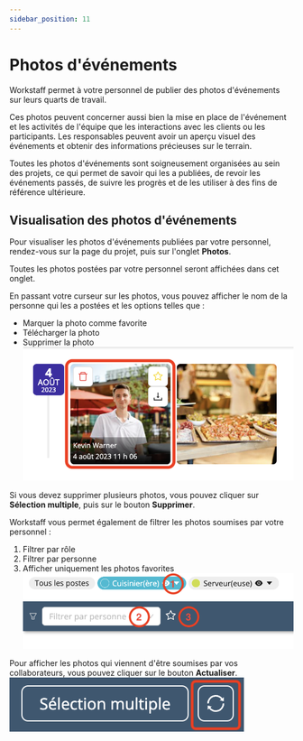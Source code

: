 ```yaml
---
sidebar_position: 11
---
```

# Photos d'événements
Workstaff permet à votre personnel de publier des photos d'événements sur leurs quarts de travail.

Ces photos peuvent concerner aussi bien la mise en place de l'événement et les activités de l'équipe que les interactions avec les clients ou les participants. Les responsables peuvent avoir un aperçu visuel des événements et obtenir des informations précieuses sur le terrain.

Toutes les photos d'événements sont soigneusement organisées au sein des projets, ce qui permet de savoir qui les a publiées, de revoir les événements passés, de suivre les progrès et de les utiliser à des fins de référence ultérieure.

## Visualisation des photos d'événements

Pour visualiser les photos d'événements publiées par votre personnel, rendez-vous sur la page du projet, puis sur l'onglet **Photos**.

Toutes les photos postées par votre personnel seront affichées dans cet onglet.

En passant votre curseur sur les photos, vous pouvez afficher le nom de la personne qui les a postées et les options telles que :
- Marquer la photo comme favorite
- Télécharger la photo
- Supprimer la photo
![event-photos-1.png](Images/event-photos-1.png)

Si vous devez supprimer plusieurs photos, vous pouvez cliquer sur **Sélection multiple**, puis sur le bouton **Supprimer**.

Workstaff vous permet également de filtrer les photos soumises par votre personnel :
1. Filtrer par rôle
2. Filtrer par personne
3. Afficher uniquement les photos favorites
![event-photos-2.png](Images/event-photos-2.png)

Pour afficher les photos qui viennent d'être soumises par vos collaborateurs, vous pouvez cliquer sur le bouton **Actualiser**.
![event-photos-3.png](Images/event-photos-3.png)

